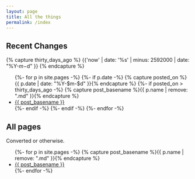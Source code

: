 ```yaml
---
layout: page
title: All the things
permalink: /index
---
```

## Recent Changes

{% capture thirty_days_ago %}
  {{'now' | date: '%s' | minus: 2592000 | date: "%Y-$m-$d" }}
{% endcapture %}

<ul>
{%- for p in site.pages -%}
  {%- if p.date -%}
    {% capture posted_on %}{{ p.date | date: "%Y-$m-$d" }}{% endcapture %}
    {%- if posted_on > thirty_days_ago -%}
        {% capture post_basename %}{{ p.name | remove: ".md" }}{% endcapture %}
            <li><a href="{{ p.url | relative_url }}">{{ post_basename }}</a></li>
    {%- endif -%}
  {%- endif -%}
{%- endfor -%}
</ul>

## All pages
Converted or otherwise.

<ul>
{%- for p in site.pages -%}
  {% capture post_basename %}{{ p.name | remove: ".md" }}{% endcapture %}
  <li><a href="{{ p.url | relative_url }}">{{ post_basename }}</a></li>
{%- endfor -%}
</ul>

